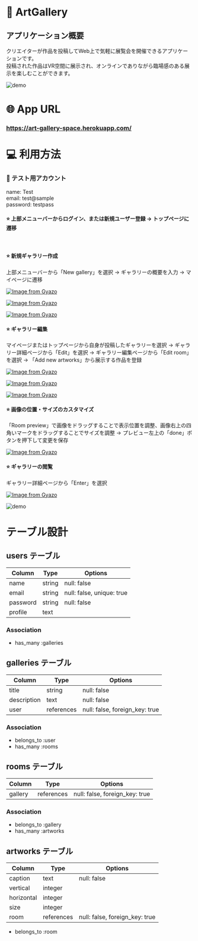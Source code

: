 # 🎨 ArtGallery

## アプリケーション概要
クリエイターが作品を投稿してWeb上で気軽に展覧会を開催できるアプリケーションです。<br>
投稿された作品はVR空間に展示され、オンラインでありながら臨場感のある展示を楽しむことができます。

![demo](https://user-images.githubusercontent.com/13264818/112143126-cd84c180-8c1a-11eb-9ebd-f23d679b3f8a.gif)

# 🌐 App URL
### **https://art-gallery-space.herokuapp.com/**

# 💻 利用方法

### 👤 テスト用アカウント
name: Test<br>
email: test@sample<br>
password: testpass

#### ⭐️ 上部メニューバーからログイン、または新規ユーザー登録 → トップページに遷移
<br>

#### ⭐️ 新規ギャラリー作成
上部メニューバーから「New gallery」を選択 → ギャラリーの概要を入力 → マイページに遷移
<br>

[![Image from Gyazo](https://i.gyazo.com/91827cdd89d0b5c066b818a6c4cd1af1.jpg)](https://gyazo.com/91827cdd89d0b5c066b818a6c4cd1af1)

[![Image from Gyazo](https://i.gyazo.com/44fc0bb098c5070aeb94e4694bf489da.jpg)](https://gyazo.com/44fc0bb098c5070aeb94e4694bf489da)

[![Image from Gyazo](https://i.gyazo.com/63b46f1e79d087dc7d651bef56086705.png)](https://gyazo.com/63b46f1e79d087dc7d651bef56086705)

#### ⭐️ ギャラリー編集
マイページまたはトップページから自身が投稿したギャラリーを選択 → ギャラリー詳細ページから「Edit」を選択 → ギャラリー編集ページから「Edit room」を選択 → 「Add new artworks」から展示する作品を登録
<br>

[![Image from Gyazo](https://i.gyazo.com/2ca60d79884a7e7880a8f426d2648546.jpg)](https://gyazo.com/2ca60d79884a7e7880a8f426d2648546)

[![Image from Gyazo](https://i.gyazo.com/62f3d683ccafcadc943ff57ffba8f744.png)](https://gyazo.com/62f3d683ccafcadc943ff57ffba8f744)

[![Image from Gyazo](https://i.gyazo.com/0bf67cf256daf4b243c84aec37e8fdc5.png)](https://gyazo.com/0bf67cf256daf4b243c84aec37e8fdc5)

#### ⭐️ 画像の位置・サイズのカスタマイズ
「Room preview」で画像をドラッグすることで表示位置を調整、画像右上の四角いマークをドラッグすることでサイズを調整 → プレビュー左上の「done」ボタンを押下して変更を保存

[![Image from Gyazo](https://i.gyazo.com/6be02c2c2b8fe86809856c33db58779c.gif)](https://gyazo.com/6be02c2c2b8fe86809856c33db58779c)

#### ⭐️ ギャラリーの閲覧
ギャラリー詳細ページから「Enter」を選択

[![Image from Gyazo](https://i.gyazo.com/2ca60d79884a7e7880a8f426d2648546.jpg)](https://gyazo.com/2ca60d79884a7e7880a8f426d2648546)

![demo](https://user-images.githubusercontent.com/13264818/112143126-cd84c180-8c1a-11eb-9ebd-f23d679b3f8a.gif)

# テーブル設計

## users テーブル

| Column   | Type   | Options                   |
| -------- | ------ | ------------------------- |
| name     | string | null: false               |
| email    | string | null: false, unique: true |
| password | string | null: false               |
| profile  | text   |                           |

### Association

- has_many :galleries

## galleries テーブル

| Column      | Type       | Options                        |
| ----------- | ---------- | ------------------------------ |
| title       | string     | null: false                    |
| description | text       | null: false                    |
| user        | references | null: false, foreign_key: true |

### Association

- belongs_to :user
- has_many :rooms

## rooms テーブル

| Column      | Type       | Options                        |
| ----------- | ---------- | ------------------------------ |
| gallery     | references | null: false, foreign_key: true |

### Association

- belongs_to :gallery
- has_many :artworks

## artworks テーブル

| Column      | Type       | Options                        |
| ----------- | ---------- | ------------------------------ |
| caption     | text       | null: false                    |
| vertical    | integer    |                                |
| horizontal  | integer    |                                |
| size        | integer    |                                |
| room        | references | null: false, foreign_key: true |

- belongs_to :room
